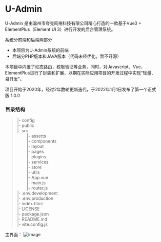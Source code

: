 # U-Admin

U-Admin 是由温州市夸克网络科技有限公司精心打造的一款基于Vue3 + ElementPlus（Element UI 3）进行开发的后台管理系统。

系统分前端和后端两部分
* 本项目为U-Admin系统的前端
* 后端分PHP版本和JAVA版本（代码未经优化，暂不开源）

本项目中内置了动态路由，权限验证等业务，同时，对Javascript、Vue、ElementPlus进行了封装和扩展，以期在实际应用项目的开发过程中实现“轻量、易开发”。

项目开始于2020年，经过2年数轮更新迭代，于2022年1月1日发布了第一个正式版 1.0.0

### 目录结构
> |- config <br/>
> |- public <br/>
> |- src <br/>
> &nbsp;&nbsp;&nbsp;&nbsp;&nbsp;&nbsp;&nbsp;&nbsp;|- asserts<br/>
> &nbsp;&nbsp;&nbsp;&nbsp;&nbsp;&nbsp;&nbsp;&nbsp;|- components<br/>
> &nbsp;&nbsp;&nbsp;&nbsp;&nbsp;&nbsp;&nbsp;&nbsp;|- layout <br/>
> &nbsp;&nbsp;&nbsp;&nbsp;&nbsp;&nbsp;&nbsp;&nbsp;|- pages <br/>
> &nbsp;&nbsp;&nbsp;&nbsp;&nbsp;&nbsp;&nbsp;&nbsp;|- plugins<br/>
> &nbsp;&nbsp;&nbsp;&nbsp;&nbsp;&nbsp;&nbsp;&nbsp;|- services <br/>
> &nbsp;&nbsp;&nbsp;&nbsp;&nbsp;&nbsp;&nbsp;&nbsp;|- store <br/>
> &nbsp;&nbsp;&nbsp;&nbsp;&nbsp;&nbsp;&nbsp;&nbsp;|- utils <br/>
> &nbsp;&nbsp;&nbsp;&nbsp;&nbsp;&nbsp;&nbsp;&nbsp;|- App.vue <br/>
> &nbsp;&nbsp;&nbsp;&nbsp;&nbsp;&nbsp;&nbsp;&nbsp;|- main.js<br/>
> &nbsp;&nbsp;&nbsp;&nbsp;&nbsp;&nbsp;&nbsp;&nbsp;|- router.js<br/>
> |- .env.development<br/>
> |- .env.production<br/>
> |- index.html<br/>
> |- LICENSE<br/>
> |- package.json<br/>
> |- README.md<br/>
> |- vite.config.js<br/>


主界面：
![image](https://user-images.githubusercontent.com/169435/173271841-341a1a6e-7da4-4743-b485-c608d4e34a80.png)
